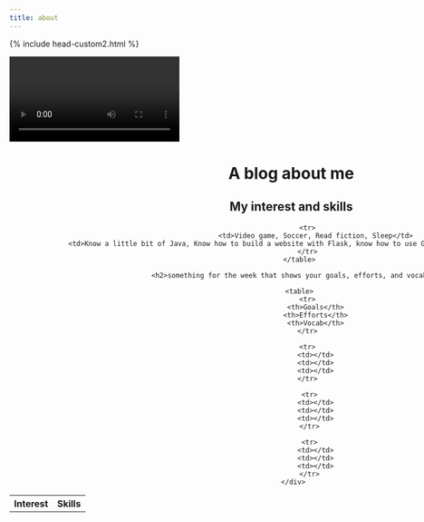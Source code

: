 ```yaml
---
title: about
---
```



{% include head-custom2.html %}

<style>
    #wrapper
    {
    position:relative;
    text-align:center;
    margin:0 auto;
    padding:0px;
    width:995px;
    z-index:2;
    }
</style>

<div id="video_wrapper">
    <video autoplay loop>
        <source src="https://drive.google.com/uc?export=view&id=1IOK35bZ6iM5q4rYxhLmlFwYa3lHjINXR" type="video/mp4">
    </video>
    <div id="wrapper">
        <h1>A blog about me</h1>
        <h2>My interest and skills</h2>
        <table>
            <tr>
                <th>Interest</th>
                <th>Skills</th>
            </tr>
            
            <tr>
                <td>Video game, Soccer, Read fiction, Sleep</td>
                <td>Know a little bit of Java, Know how to build a website with Flask, know how to use Github, Know how to use Python</td>
            </tr>
        </table>
        
        <h2>something for the week that shows your goals, efforts, and vocab</h2>
        
        <table>
            <tr>
                <th>Goals</th>
                <th>Efforts</th>
                <th>Vocab</th>
            </tr>
   
            <tr>
                <td></td>
                <td></td>
                <td></td>
            </tr>
  
             <tr>
                <td></td>
                <td></td>
                <td></td>
             </tr>
  
             <tr>
                <td></td>
                <td></td>
                <td></td>
             </tr>
     </div>
</div>
